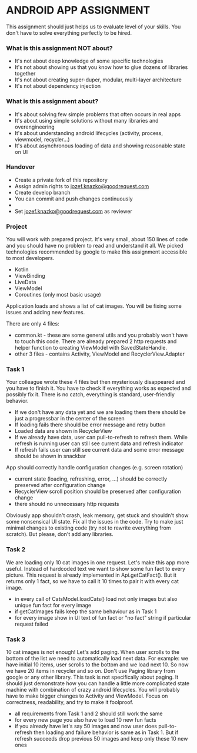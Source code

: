 # ANDROID APP ASSIGNMENT #

This assignment should just helps us to evaluate level of your skills. You don't have to solve everything perfectly to be hired.

### What is this assignment NOT about? ###

* It's not about deep knowledge of some specific technologies 
* It's not about showing us that you know how to glue dozens of libraries together
* It's not about creating super-duper, modular, multi-layer architecture
* It's not about dependency injection

### What is this assignment about? ###

* It's about solving few simple problems that often occurs in real apps
* It's about using simple solutions without many libraries and overengineering
* It's about understanding android lifecycles (activity, process, viewmodel, recycler...)
* It's about asynchronous loading of data and showing reasonable state on UI

### Handover ### 

* Create a private fork of this repository
* Assign admin rights to jozef.knazko@goodrequest.com
* Create develop branch
* You can commit and push changes continuously
* 
* Set jozef.knazko@goodrequest.com as reviewer

### Project ###

You will work with prepared project. It's very small, about 150 lines of code and you should have no problem to read and understand it all.
We picked technologies recommended by google to make this assignment accessible to most developers.

* Kotlin
* ViewBinding
* LiveData
* ViewModel
* Coroutines (only most basic usage)

Application loads and shows a list of cat images. You will be fixing some issues and adding new features.

There are only 4 files:

* common.kt - these are some general utils and you probably won't have to touch this code. There are already prepared 2 http requests and helper function to creating ViewModel with SavedStateHandle.
* other 3 files - contains Activity, ViewModel and RecyclerView.Adapter

### Task 1 ###

Your colleague wrote these 4 files but then mysteriously disappeared and you have to finish it. You have to check if everything works as expected and possibly fix it. There is no catch, everything is standard, user-friendly behavior.

* If we don't have any data yet and we are loading them there should be just a progressbar in the center of the screen
* If loading fails there should be error message and retry button
* Loaded data are shown in RecyclerView
* If we already have data, user can pull-to-refresh to refresh them. While refresh is running user can still see current data and refresh indicator
* If refresh fails user can still see current data and some error message should be shown in snackbar

App should correctly handle configuration changes (e.g. screen rotation)

* current state (loading, refreshing, error, ...) should be correctly preserved after configuration change
* RecyclerView scroll position should be preserved after configuration change
* there should no unnecessary http requests

Obviously app shouldn't crash, leak memory, get stuck and shouldn't show some nonsensical UI state.
Fix all the issues in the code. Try to make just minimal changes to existing code (try not to rewrite everything from scratch). But please, don't add any libraries.   

### Task 2 ###

We are loading only 10 cat images in one request. Let's make this app more useful. Instead of hardcoded text we want to show some fun fact to every picture.
This request is already implemented in Api.getCatFact(). But it returns only 1 fact, so we have to call it 10 times to pair it with every cat image. 

* in every call of CatsModel.loadCats() load not only images but also unique fun fact for every image 
* if getCatImages fails keep the same behaviour as in Task 1 
* for every image show in UI text of fun fact or "no fact" string if particular request failed 

### Task 3 ###

10 cat images is not enough! Let's add paging. When user scrolls to the bottom of the list we need to automatically load next data. For example: we have initial 10 items, user scrolls to the bottom and we load next 10. So now we have 20 items in recycler and so on.
Don't use Paging library from google or any other library. This task is not specifically about paging. It should just demonstrate how you can handle a little more complicated state machine with combination of crazy android lifecycles. You will probably have to make bigger changes to Activity and ViewModel. Focus on correctness, readability, and try to make it foolproof.    

* all requirements from Task 1 and 2 should still work the same
* for every new page you also have to load 10 new fun facts
* if you already have let's say 50 images and now user does pull-to-refresh then loading and failure behavior is same as in Task 1. But if refresh succeeds drop previous 50 images and keep only these 10 new ones
